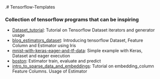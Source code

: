.# Tensorflow-Templates
### Collection of tensorflow programs that can be inspiring


* [Dataset_tutorial](https://github.com/ffedericoni/Tensorflow-Templates/blob/master/dataset_tutorial.ipynb): Tutorial on Tensorflow Dataset iterators and generator usage
* [blog_estimators_dataset](https://github.com/ffedericoni/Tensorflow-Templates/blob/master/blog_estimators_dataset.py): Introducing tensorflow Dataset, Feature Column and Estimator using Iris
* [mnist-with-keras-eager-and-tf-data](https://github.com/ffedericoni/Tensorflow-Templates/blob/master/2-mnist-with-keras-eager-and-tf-data.ipynb): Simple example with Keras, Dataset and eager execution
* [boston](https://github.com/tensorflow/tensorflow/blob/master/tensorflow/examples/tutorials/input_fn/boston.py): Estimator train, evaluate and predict 
* [intro_to_sparse_data_and_embeddings](Tensorflow-Templates/intro_to_sparse_data_and_embeddings.ipynb): Tutorial on  embedding_column Feature Columns. Usage of Estimator
